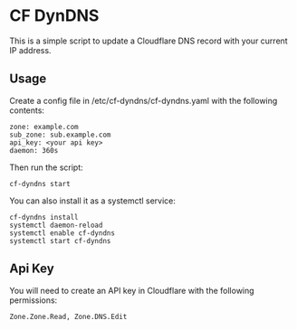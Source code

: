 # CF DynDNS

This is a simple script to update a Cloudflare DNS record with your current IP address.

## Usage

Create a config file in /etc/cf-dyndns/cf-dyndns.yaml with the following contents:

```
zone: example.com
sub_zone: sub.example.com
api_key: <your api key>
daemon: 360s
```

Then run the script:

```
cf-dyndns start
```

You can also install it as a systemctl service:

```
cf-dyndns install
systemctl daemon-reload
systemctl enable cf-dyndns
systemctl start cf-dyndns
```

## Api Key
You will need to create an API key in Cloudflare with the following permissions:

```
Zone.Zone.Read, Zone.DNS.Edit
```